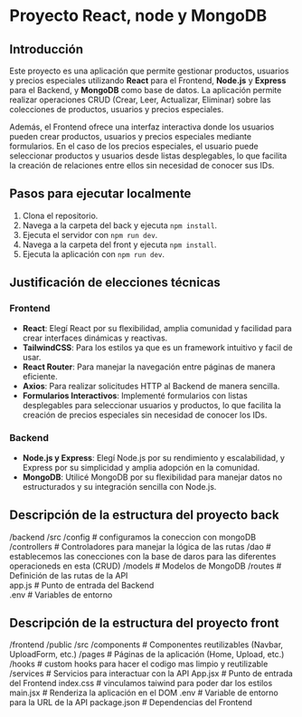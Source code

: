 # Proyecto React, node y MongoDB

## Introducción
Este proyecto es una aplicación que permite gestionar productos, usuarios y precios especiales utilizando **React** para el Frontend, **Node.js** y **Express** para el Backend, y **MongoDB** como base de datos. La aplicación permite realizar operaciones CRUD (Crear, Leer, Actualizar, Eliminar) sobre las colecciones de productos, usuarios y precios especiales.

Además, el Frontend ofrece una interfaz interactiva donde los usuarios pueden crear productos, usuarios y precios especiales mediante formularios. En el caso de los precios especiales, el usuario puede seleccionar productos y usuarios desde listas desplegables, lo que facilita la creación de relaciones entre ellos sin necesidad de conocer sus IDs.

## Pasos para ejecutar localmente
1. Clona el repositorio.
2. Navega a la carpeta del back y ejecuta `npm install`.
3. Ejecuta el servidor con `npm run dev`.
4. Navega a la carpeta del front y ejecuta `npm install`.
5. Ejecuta la aplicación con `npm run dev`.

## Justificación de elecciones técnicas
### Frontend
- **React**: Elegí React por su flexibilidad, amplia comunidad y facilidad para crear interfaces dinámicas y reactivas.
- **TailwindCSS**: Para los estilos ya que es un framework intuitivo y facil de usar.
- **React Router**: Para manejar la navegación entre páginas de manera eficiente.
- **Axios**: Para realizar solicitudes HTTP al Backend de manera sencilla.
- **Formularios Interactivos**: Implementé formularios con listas desplegables para seleccionar usuarios y productos, lo que facilita la creación de precios especiales sin necesidad de conocer los IDs.

### Backend
- **Node.js y Express**: Elegí Node.js por su rendimiento y escalabilidad, y Express por su simplicidad y amplia adopción en la comunidad.
- **MongoDB**: Utilicé MongoDB por su flexibilidad para manejar datos no estructurados y su integración sencilla con Node.js.

## Descripción de la estructura del proyecto back
/backend
  /src
    /config            # configuramos la coneccion con mongoDB          
    /controllers       # Controladores para manejar la lógica de las rutas
    /dao               # establecemos las conecciones con la base de daros para las diferentes operacioneds en esta (CRUD)
    /models            # Modelos de MongoDB
    /routes            # Definición de las rutas de la API        
    app.js             # Punto de entrada del Backend          
  .env               # Variables de entorno


## Descripción de la estructura del proyecto front
/frontend
  /public
  /src
    /components      # Componentes reutilizables (Navbar, UploadForm, etc.)
    /pages           # Páginas de la aplicación (Home, Upload, etc.)
    /hooks           # custom hooks para hacer el codigo mas limpio y reutilizable
    /services        # Servicios para interactuar con la API
    App.jsx          # Punto de entrada del Frontend
    index.css        # vinculamos taiwind para poder dar los estilos
    main.jsx         # Renderiza la aplicación en el DOM
  .env               # Variable de entorno para la URL de la API
  package.json       # Dependencias del Frontend